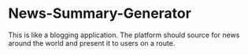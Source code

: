 # News-Summary-Generator
This is like a blogging application. The platform should source for news around the world and present it to users on a route.
